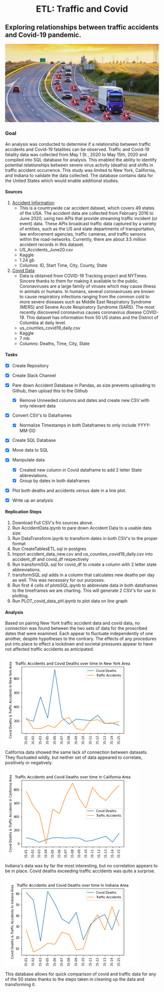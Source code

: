 # <div align = "center"> ETL: Traffic and Covid </div>
## <div align = "left"> Exploring relationships between traffic accidents and Covid-19 pandemic. </div>
![cover_art.png](pictures/covid_transport.png)
### <div align= "left"> Goal </div>
An analysis was conducted to determine if a relationship between traffic accidents and Covid-19 fatalities can be observed. Traffic and Covid-19 fatality data was collected from May 1 St , 2020 to May 15th, 2020 and compiled into SQL database for analysis. This enabled the ability to identify potential relationships between severe virus activity (deaths) and shifts in traffic accident occurrence.  This study was limited to New York, California, and Indiana to validate the data collected. The database contains data for the United States which would enable additional studies. 
#### <div align = "left"> Sources </div>
  
  1. [Accident Information](https://www.kaggle.com/sobhanmoosavi/us-accidents?select=US_Accidents_June20.csv)
     - This is a countrywide car accident dataset, which covers 49 states of the USA. The accident data are collected from February 2016 to June 2020, using two APIs that provide streaming traffic incident (or event) data. These APIs broadcast traffic data captured by a variety of entities, such as the US and state departments of transportation, law enforcement agencies, traffic cameras, and traffic sensors within the road-networks. Currently, there are about 3.5 million accident records in this dataset.
     - US_Accidents_June20.csv
     - Kaggle
     - 1.24 gb
     - Columns: ID, Start Time, City, County, State
  2. [Covid Data](https://www.kaggle.com/sudalairajkumar/covid19-in-usa)
     - Data is obtained from COVID-19 Tracking project and NYTimes. Sincere thanks to them for making it available to the public. Coronaviruses are a large family of viruses which may cause illness in animals or humans. In humans, several coronaviruses are known to cause respiratory infections ranging from the common cold to more severe diseases such as Middle East Respiratory Syndrome (MERS) and Severe Acute Respiratory Syndrome (SARS). The most recently discovered coronavirus causes coronavirus disease COVID-19. This dataset has information from 50 US states and the District of Columbia at daily level.
     - us_counties_covid19_daily.csv
     - Kaggle
     - 7 mb
     - Columns: Deaths, Time, City, State

#### <div align = "left"> Tasks </div>
  - [x] Create Repository
  - [x] Create Slack Channel
  - [x] Pare down Accident Database in Pandas, as size prevents uploading to Github, then upload this to the Github
    - [x] Remove Unneeded columns and dates and create new CSV with only relevant data
  - [x] Convert CSV's to Dataframes
    - [x] Normalize Timestamps in both Dataframes to only include YYYY-MM-DD
  - [x] Create SQL Database
  - [x] Move data to SQL
  - [x] Manipulate data
    - [x] Created new column in Covid dataframe to add 2 letter State abbreviations.
    - [x] Group by dates in both dataframes
  - [x] Plot both deaths and accidents versus date in a line plot.
  - [x] Write up an analysis


#### <div align = "left"> Replication Steps </div>
1. Download Full CSV's fro sources above.
2. Run AccidentData.ipynb to pare down Accident Data to a usable data size
3. Run DataTransform.ipynb to transform dates in both CSV's to the proper format
4. Run CreateTablesETL.sql in postgres
5. Import accident_data_new.csv and us_counties_covid19_daily.csv into accident_df and covid_df respectively
6. Run transformSQL.sql for covid_df to create a column with 2 letter state abbreviations.
7. transformSQL.sql adds in a column that calculates new deaths per day as well. This was necessary for our purposes.
8. Run first 4 cells of plotsSQL.ipynb to abbreviate data in both dataframes to the timeframes we are charting. This will generate 2 CSV's for use in plotting.
9. Run PLOT_covid_data_pH.ipynb to plot data on line graph

#### <div align = "left"> Analysis </div>
Based on pairing New York traffic accident data and covid data, no connection was found between the two sets of data for the proscribed dates that were examined. Each appear to fluctuate independently of one another, despite hypotheses to the contrary. The effects of any procedures put into place to effect a lockdown and societal pressures appear to have not affected traffic accidents as anticipated.


![Death_Traffic_plot.png](pictures/Death_Traffic_plot.png)

California data showed the same lack of connection between datasets. They fluctuated wildly, but neither set of data appeared to correlate, positively or negatively.

![Death_Traffic_plot.png](pictures/Cal_Death_Traffic_plot.png)

Indiana's data was by far the most interesting, but no correlation appears to be in place. Covid deaths exceeding traffic accidents was quite a surprise. 

![Death_Traffic_plot.png](pictures/Mon_Death_Traffic_plot.png)

This database allows for quick comparison of covid and traffic data for any of the 50 states thanks to the steps taken in cleaning up the data and transforming it.   
